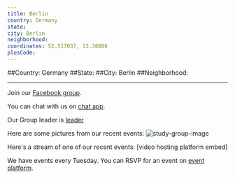 ```yaml
---
title: Berlin
country: Germany
state: 
city: Berlin
neighborhood: 
coordinates: 52.517037, 13.38886
plusCode:
---
```


##Country: Germany
##State: 
##City: Berlin
##Neighborhood: 
*****
Join our [Facebook group](https://www.facebook.com/groups/free.code.camp.berlin).

You can chat with us on [chat app]().

Our Group leader is [leader]()

Here are some pictures from our recent events:
![study-group-image](https://scontent-dft4-2.xx.fbcdn.net/v/t1.0-9/12191784_10153153358867036_8617763423972408461_n.jpg?oh=52e42945faedb08fdcf8554fccbeef30&oe=595B9EA7)

Here's a stream of one of our recent events:
[video hosting platform embed]

We have events every Tuesday. You can RSVP for an event on [event platform]().
